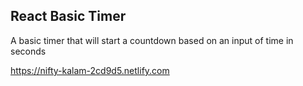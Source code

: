 ## React Basic Timer

A basic timer that will start a countdown based on an input of time in seconds

https://nifty-kalam-2cd9d5.netlify.com
